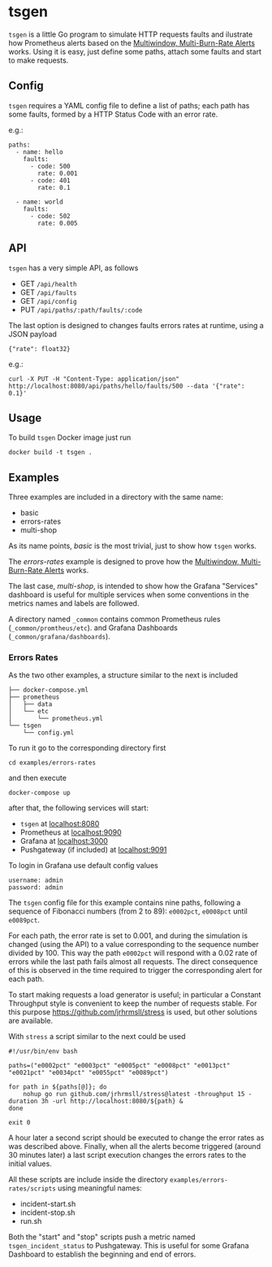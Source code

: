 # tsgen

`tsgen` is a little Go program to simulate HTTP requests faults and ilustrate how Prometheus alerts based on the [Multiwindow, Multi-Burn-Rate Alerts](https://sre.google/workbook/alerting-on-slos/) works.
Using it is easy, just define some paths, attach some faults and start to make requests.

## Config
`tsgen` requires a YAML config file to define a list of paths; each path has some faults, formed by a HTTP Status Code with an error rate.

e.g.:
```
paths:
  - name: hello
    faults:
      - code: 500
        rate: 0.001
      - code: 401
        rate: 0.1

  - name: world
    faults:
      - code: 502
        rate: 0.005
```

## API

`tsgen` has a very simple API, as follows

- GET `/api/health`
- GET `/api/faults`
- GET `/api/config`
- PUT `/api/paths/:path/faults/:code`

The last option is designed to changes faults errors rates at runtime, using a JSON payload

```
{"rate": float32}
```

e.g.:
```
curl -X PUT -H "Content-Type: application/json" http://localhost:8080/api/paths/hello/faults/500 --data '{"rate": 0.1}'
```

## Usage

To build `tsgen` Docker image just run

```
docker build -t tsgen .
```

## Examples
Three examples are included in a directory with the same name:
- basic
- errors-rates
- multi-shop

As its name points, *basic* is the most trivial, just to show how `tsgen` works.

The *errors-rates* example is designed to prove how the [Multiwindow, Multi-Burn-Rate Alerts](https://sre.google/workbook/alerting-on-slos/) works.

The last case, *multi-shop*, is intended to show how the Grafana "Services" dashboard is useful for multiple services when some conventions in the metrics names and labels are followed.

A directory named `_common` contains common Prometheus rules (`_common/promtheus/etc`). and Grafana Dashboards (`_common/grafana/dashboards`).

### Errors Rates
As the two other examples, a structure similar to the next is included

```
├── docker-compose.yml
├── prometheus
│   ├── data
│   └── etc
│       └── prometheus.yml
└── tsgen
    └── config.yml
```

To run it go to the corresponding directory first
```
cd examples/errors-rates
```
and then execute
```
docker-compose up
```

after that, the following services will start:
- `tsgen` at [localhost:8080](localhost:8080)
- Prometheus at [localhost:9090](localhost:9090)
- Grafana at [localhost:3000](localhost:3000)
- Pushgateway (if included) at [localhost:9091](localhost:9091)

To login in Grafana use default config values
```
username: admin
password: admin
```

The `tsgen` config file for this example contains nine paths, following a sequence of Fibonacci numbers (from 2 to 89): `e0002pct`, `e0008pct` until `e0089pct`.

For each path, the error rate is set to 0.001, and during the simulation is changed (using the API) to a value corresponding to the sequence number divided by 100. This way the path `e0002pct` will respond with a 0.02 rate of errors while the last path fails almost all requests. The direct consequence of this is observed in the time required to trigger the corresponding alert for each path.

To start making requests a load generator is useful; in particular a Constant Throughput style is convenient to keep the number of requests stable. For this purpose https://github.com/jrhrmsll/stress is used, but other solutions are available.

With `stress` a script similar to the next could be used
```
#!/usr/bin/env bash

paths=("e0002pct" "e0003pct" "e0005pct" "e0008pct" "e0013pct" "e0021pct" "e0034pct" "e0055pct" "e0089pct")

for path in ${paths[@]}; do
    nohup go run github.com/jrhrmsll/stress@latest -throughput 15 -duration 3h -url http://localhost:8080/${path} &
done

exit 0
```

A hour later a second script should be executed to change the error rates as was described above. Finally, when all the alerts become triggered (around 30 minutes later) a last script execution changes the errors rates to the initial values.

All these scripts are include inside the directory `examples/errors-rates/scripts` using meaningful names:
- incident-start.sh
- incident-stop.sh
- run.sh

Both the "start" and "stop" scripts push a metric named `tsgen_incident_status` to Pushgateway. This is useful for some Grafana Dashboard to establish the beginning and end of errors.
